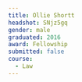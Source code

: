 ```yaml
---
title: Ollie Shortt
headshot: SNjz5gq
gender: male
graduated: 2016
award: Fellowship
submitted: false
course:
  - Law
---
```


